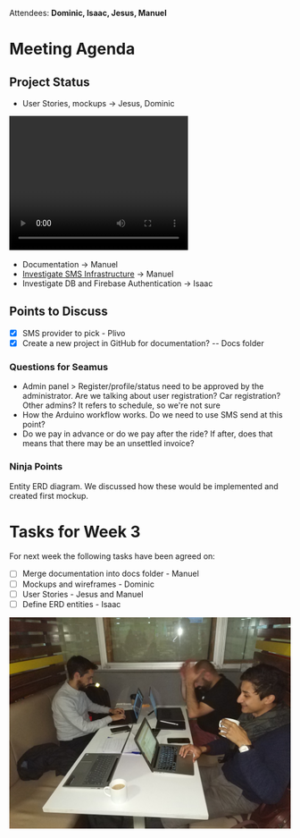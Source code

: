 Attendees: **Dominic, Isaac, Jesus, Manuel**

# Meeting Agenda
## Project Status
- User Stories, mockups -> Jesus, Dominic
<video width="320" height="240" controls>
  <source src="../assets/video/login-flow.mp4" type="video/mp4">
</video>

- Documentation -> Manuel
- [Investigate SMS Infrastructure](https://github.com/jelitter/jauc/wiki/SMS-APIs-overview) -> Manuel
- Investigate DB and Firebase Authentication -> Isaac

## Points to Discuss
- [X] SMS provider to pick - Plivo
- [X] Create a new project in GitHub for documentation? -- Docs folder

### Questions for Seamus
* Admin panel > Register/profile/status need to be approved by the administrator. Are we talking about user registration? Car registration? Other admins? It refers to schedule, so we're not sure
* How the Arduino workflow works. Do we need to use SMS send at this point?
* Do we pay in advance or do we pay after the ride? If after, does that means that there may be an unsettled invoice? 

### Ninja Points
Entity ERD diagram. We discussed how these would be implemented and created first mockup.


# Tasks for Week 3
For next week the following tasks have been agreed on:
- [ ] Merge documentation into docs folder - Manuel
- [ ] Mockups and wireframes - Dominic
- [ ] User Stories - Jesus and Manuel
- [ ] Define ERD entities - Isaac

![Second group meeting](../assets/img/week02.jpg)